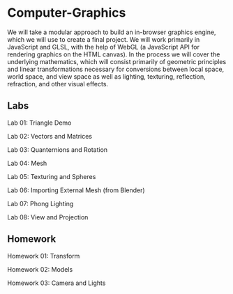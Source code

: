 # Computer-Graphics

We will take a modular approach to build an in-browser graphics engine, which we will use to create a final project. We will work primarily in JavaScript and GLSL, with the help of WebGL (a JavaScript API for rendering graphics on the HTML canvas). In the process we will cover the underlying mathematics, which will consist primarily of geometric principles and linear transformations necessary for conversions between local space, world space, and view space as well as lighting, texturing, reflection, refraction, and other visual effects.

## Labs
Lab 01: Triangle Demo

Lab 02: Vectors and Matrices

Lab 03: Quanternions and Rotation

Lab 04: Mesh

Lab 05: Texturing and Spheres

Lab 06: Importing External Mesh (from Blender)

Lab 07: Phong Lighting

Lab 08: View and Projection

## Homework
Homework 01: Transform

Homework 02: Models

Homework 03: Camera and Lights
